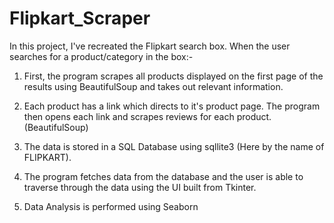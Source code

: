 # Flipkart_Scraper
In this project, I've recreated the Flipkart search box.
When the user searches for a product/category in the box:-

1. First, the program scrapes all products displayed on the first page of the results using BeautifulSoup and takes out relevant information.

2. Each product has a link which directs to it's product page. The program then opens each link and scrapes reviews for each product.(BeautifulSoup)

3. The data is stored in a SQL Database using sqllite3 (Here by the name of FLIPKART).

4. The program fetches data from the database and the user is able to traverse through the data using the UI built from Tkinter.

5. Data Analysis is performed using Seaborn
